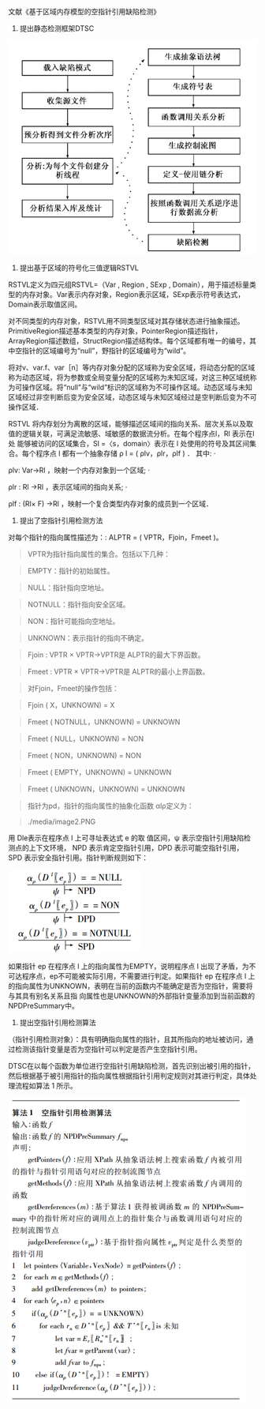 文献《基于区域内存模型的空指针引用缺陷检测》

1.  提出静态检测框架DTSC

![](media/c1fac8ff8cd2270d731a8a4d01fc88ac.png)

1.  提出基于区域的符号化三值逻辑RSTVL

RSTVL定义为四元组RSTVL=（Var , Region , SExp ,
Domain），用于描述标量类型的内存对象。Var表示内存对象，Region表示区域，SExp表示符号表达式，Domain表示取值区间。

对不同类型的内存对象，RSTVL用不同类型区域对其存储状态进行抽象描述。PrimitiveRegion描述基本类型的内存对象，PointerRegion描述指针，ArrayRegion描述数组，StructRegion描述结构体。每个区域都有唯一的编号，其中空指针的区域编号为“null”，野指针的区域编号为“wild”。

将对v、var.f、var［n］等内存对象分配的区域称为安全区域，将动态分配的区域称为动态区域，将为参数或全局变量分配的区域称为未知区域，对这三种区域统称为可操作区域。将“null”与“wild”标识的区域称为不可操作区域。动态区域与未知区域经过非空判断后变为安全区域，动态区域与未知区域经过是空判断后变为不可操作区域．

RSTVL
将内存划分为离散的区域，能够描述区域间的指向关系、层次关系以及取值的逻辑关联，可满足流敏感、域敏感的数据流分析。在每个程序点l，Rl
表示在l处 能够被访问的区域集合，Sl =〈s，domain〉表示在 l
处使用的符号及其区间集合。每个程序点 l 都有一个抽象存储 ρ l = ( ρlv，ρlr，ρlf )
． 其中: ·

ρlv: Var→Rl ，映射一个内存对象到一个区域; ·

ρlr : Rl →Rl ，表示区域间的指向关系; ·

ρlf : (Rl× F) →Rl ，映射一个复合类型内存对象的成员到一个区域．

1.  提出了空指针引用检测方法

对每个指针的指向属性描述为：: ALPTR = ( VPTR，Fjoin，Fmeet )。

>   VPTR为指针指向属性的集合。包括以下几种：

>   EMPTY：指针的初始属性。

>   NULL：指针指向空地址。

>   NOTNULL：指针指向安全区域。

>   NON：指针可能指向空地址。

>   UNKNOWN：表示指针的指向不确定。

>   Fjoin : VPTR × VPTR→VPTR是 ALPTR的最大下界函数。

>   Fmeet : VPTR × VPTR→VPTR是 ALPTR的最小上界函数。

>   对Fjoin，Fmeet的操作包括：

>   Fjoin ( X，UNKNOWN) = X

>   Fmeet ( NOTNULL，UNKNOWN) = UNKNOWN

>   Fmeet ( NULL，UNKNOWN) = NON

>   Fmeet ( NON，UNKNOWN) = NON

>   Fmeet ( EMPTY，UNKNOWN) = UNKNOWN

>   Fmeet ( UNKNOWN，UNKNOWN) = UNKNOWN

>   指针为pd，指针的指向属性的抽象化函数 αlρ定义为：

>   ./media/image2.PNG

用 Dle表示在程序点 l 上可寻址表达式 e 的取 值区间，ψ
表示空指针引用缺陷检测点的上下文环境， NPD 表示肯定空指针引用，DPD
表示可能空指针引用， SPD 表示安全指针引用。指针判断规则如下：

![](media/84a6831d47a2c52d62bc9657f812a4b5.png)

如果指针 ep 在程序点 l 上的指向属性为EMPTY，说明程序点 l
出现了矛盾，为不可达程序点，ep不可能被实际引用，不需要进行判定。如果指针 ep
在程序点 l
上的指向属性为UNKNOWN，表明在当前的函数内不能确定是否为空指针，需要将与其具有别名关系且指
向属性也是UNKNOWN的外部指针变量添加到当前函数的NPDPreSummary中。

1.  提出空指针引用检测算法

（指针引用检测对象）：具有明确指向属性的指针，且其所指向的地址被访问，通过检测该指针变量是否为空指针可以判定是否产生空指针引用。

DTSC在以每个函数为单位进行空指针引用缺陷检测，首先识别出被引用的指针，然后根据基于被引用指针的指向属性根据指针引用判定规则对其进行判定，具体处理流程如算法
1 所示。

![](media/d518b604dad71825adcc11e3f5f998f4.png)
